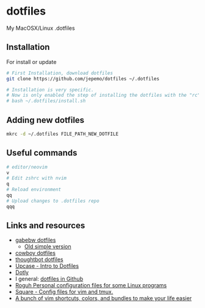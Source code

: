 # dotfiles
My MacOSX/Linux .dotfiles

## Installation

For install or update

```bash
# First Installation, download dotfiles
git clone https://github.com/jepemo/dotfiles ~/.dotfiles

# Installation is very specific. 
# Now is only enabled the step of installing the dotfiles with the "rc" tool
# bash ~/.dotfiles/install.sh
```

## Adding new dotfiles

```bash
mkrc -d ~/.dotfiles FILE_PATH_NEW_DOTFILE
```

## Useful commands

```bash
# editor/neovim
v
# Edit zshrc with nvim
q
# Reload environment
qq
# Upload changes to .dotfiles repo
qqq
```

## Links and resources

  - [gabebw dotfiles](https://github.com/gabebw/dotfiles)
    - [Old simple version](https://github.com/gabebw/dotfiles/tree/7c5ba2fd230df4dd2432019c72c3def2b75f1d45)
  - [cowboy dotfiles](https://github.com/cowboy/dotfiles)
  - [thoughtbot dotfiles](https://github.com/thoughtbot/dotfiles)
  - [Upcase - Intro to Dotfiles](https://thoughtbot.com/upcase/videos/intro-to-dotfiles)
  - [Dotly](https://github.com/CodelyTV/dotly)
  - I general: [dotfiles in Github](https://dotfiles.github.io/)
  - [Roguh Personal configuration files for some Linux programs](https://github.com/roguh/confs)
  - [Square - Config files for vim and tmux.](https://github.com/square/maximum-awesome)
  - [A bunch of vim shortcuts, colors, and bundles to make your life easier](https://github.com/cassidoo/vim-up)
